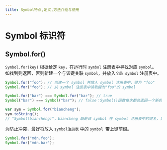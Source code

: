 ```yaml
---
title: Symbol特点,定义,方法介绍与使用
---
```


# Symbol 标识符

## Symbol.for()

`Symbol.for(key)` 根据给定 `key`，在运行时 `symbol` 注册表中寻找对应 `symbol`。  
如找到则返回，否则新建一个与该键关联 `symbol`，并放入`全局 symbol` 注册表中。

```ts
Symbol.for("foo"); // 创建一个 symbol 并放入 symbol 注册表中，键为 "foo"
Symbol.for("foo"); // 从 symbol 注册表中读取键为"foo"的 symbol

Symbol.for("bar") === Symbol.for("bar"); // true
Symbol("bar") === Symbol("bar"); // false：Symbol()函数每次都会返回一个新的symbol

var sym = Symbol.for("biancheng");
sym.toString();
// "Symbol(biancheng)"，biancheng 既是该 symbol 在 symbol 注册表中的键名，又是该 symbol 自身的描述字符串
```

为防止冲突，最好将放入 `symbol注册表` 中的 `symbol `带上键前缀。

```ts
Symbol.for("mdn.foo");
Symbol.for("mdn.bar");
```
